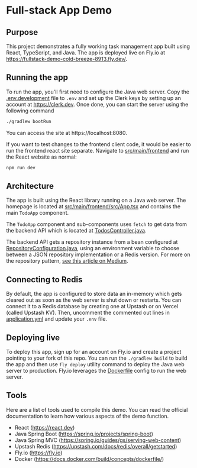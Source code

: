 # Full-stack App Demo

## Purpose

This project demonstrates a fully working task management app built using React, TypeScript, and Java. The app is deployed live on Fly.io at https://fullstack-demo-cold-breeze-8913.fly.dev/.

## Running the app

To run the app, you'll first need to configure the Java web server. Copy the [.env.development](./.env.development) file to `.env` and set up the Clerk keys by setting up an account at https://clerk.dev. Once done, you can start the server using the following command

```bash
./gradlew bootRun
```

You can access the site at https://localhost:8080.

If you want to test changes to the frontend client code, it would be easier to run the frontend react site separate. Navigate to [src/main/frontend](./src/main/frontend/) and run the React website as normal:

```bash
npm run dev
```

## Architecture

The app is built using the React library running on a Java web server. The homepage is located at [src/main/frontend/src/App.tsx](./src/main/frontend/src/App.tsx) and contains the main `TodoApp` component.

The `TodoApp` component and sub-components uses `fetch` to get data from the backend API which is located at [TodosController.java](./src/main/java/com/codedifferently/fullstack_demo/controller/TodosController.java).

The backend API gets a repository instance from a bean configured at [RepositoryConfiguration.java](./src/main/java/com/codedifferently/fullstack_demo/repository/RepositoryConfiguration.java), using an environment variable to choose between a JSON repository implementation or a Redis version. For more on the repository pattern, [see this article on Medium](https://medium.com/@pererikbergman/repository-design-pattern-e28c0f3e4a30).

## Connecting to Redis

By default, the app is configured to store data an in-memory which gets cleared out as soon as the web server is shut down or restarts. You can connect it to a Redis database by creating one at Upstash or on Vercel (called Upstash KV). Then, uncomment the commented out lines in [application.yml](./src/main/resources/application.yml) and update your `.env` file.

## Deploying live

To deploy this app, sign up for an account on Fly.io and create a project pointing to your fork of this repo. You can run the `./gradlew build` to build the app and then use `fly deploy` utility command to deploy the Java web server to production. Fly.io leverages the [Dockerfile](./Dockerfile) config to run the web server.

## Tools

Here are a list of tools used to compile this demo. You can read the official documentation to learn how various aspects of the demo function.

* React (https://react.dev)
* Java Spring Boot (https://spring.io/projects/spring-boot)
* Java Spring MVC (https://spring.io/guides/gs/serving-web-content)
* Upstash Redis (https://upstash.com/docs/redis/overall/getstarted)
* Fly.io (https://fly.io)
* Docker (https://docs.docker.com/build/concepts/dockerfile/)
